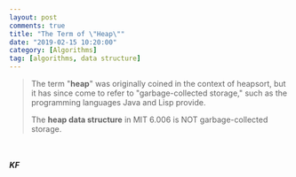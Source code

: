 ```yaml
---
layout: post
comments: true
title: "The Term of \"Heap\""
date: "2019-02-15 10:20:00"
category: [Algorithms]
tag: [algorithms, data structure]
---
```


> The term "**heap**" was originally coined in the context of heapsort, but it has since come to refer to "garbage-collected storage," such as the programming languages Java and Lisp provide. 
> 
> The **heap data structure** in MIT 6.006 is NOT garbage-collected storage.

<!--more-->

<br><br>***KF***
